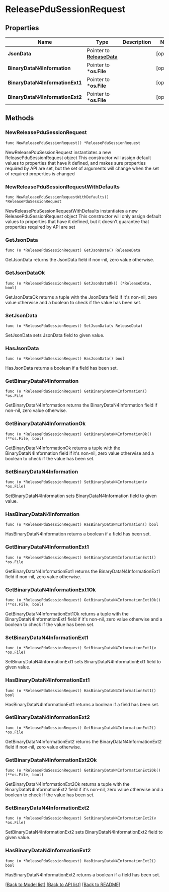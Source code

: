 # ReleasePduSessionRequest

## Properties

Name | Type | Description | Notes
------------ | ------------- | ------------- | -------------
**JsonData** | Pointer to [**ReleaseData**](ReleaseData.md) |  | [optional] 
**BinaryDataN4Information** | Pointer to ***os.File** |  | [optional] 
**BinaryDataN4InformationExt1** | Pointer to ***os.File** |  | [optional] 
**BinaryDataN4InformationExt2** | Pointer to ***os.File** |  | [optional] 

## Methods

### NewReleasePduSessionRequest

`func NewReleasePduSessionRequest() *ReleasePduSessionRequest`

NewReleasePduSessionRequest instantiates a new ReleasePduSessionRequest object
This constructor will assign default values to properties that have it defined,
and makes sure properties required by API are set, but the set of arguments
will change when the set of required properties is changed

### NewReleasePduSessionRequestWithDefaults

`func NewReleasePduSessionRequestWithDefaults() *ReleasePduSessionRequest`

NewReleasePduSessionRequestWithDefaults instantiates a new ReleasePduSessionRequest object
This constructor will only assign default values to properties that have it defined,
but it doesn't guarantee that properties required by API are set

### GetJsonData

`func (o *ReleasePduSessionRequest) GetJsonData() ReleaseData`

GetJsonData returns the JsonData field if non-nil, zero value otherwise.

### GetJsonDataOk

`func (o *ReleasePduSessionRequest) GetJsonDataOk() (*ReleaseData, bool)`

GetJsonDataOk returns a tuple with the JsonData field if it's non-nil, zero value otherwise
and a boolean to check if the value has been set.

### SetJsonData

`func (o *ReleasePduSessionRequest) SetJsonData(v ReleaseData)`

SetJsonData sets JsonData field to given value.

### HasJsonData

`func (o *ReleasePduSessionRequest) HasJsonData() bool`

HasJsonData returns a boolean if a field has been set.

### GetBinaryDataN4Information

`func (o *ReleasePduSessionRequest) GetBinaryDataN4Information() *os.File`

GetBinaryDataN4Information returns the BinaryDataN4Information field if non-nil, zero value otherwise.

### GetBinaryDataN4InformationOk

`func (o *ReleasePduSessionRequest) GetBinaryDataN4InformationOk() (**os.File, bool)`

GetBinaryDataN4InformationOk returns a tuple with the BinaryDataN4Information field if it's non-nil, zero value otherwise
and a boolean to check if the value has been set.

### SetBinaryDataN4Information

`func (o *ReleasePduSessionRequest) SetBinaryDataN4Information(v *os.File)`

SetBinaryDataN4Information sets BinaryDataN4Information field to given value.

### HasBinaryDataN4Information

`func (o *ReleasePduSessionRequest) HasBinaryDataN4Information() bool`

HasBinaryDataN4Information returns a boolean if a field has been set.

### GetBinaryDataN4InformationExt1

`func (o *ReleasePduSessionRequest) GetBinaryDataN4InformationExt1() *os.File`

GetBinaryDataN4InformationExt1 returns the BinaryDataN4InformationExt1 field if non-nil, zero value otherwise.

### GetBinaryDataN4InformationExt1Ok

`func (o *ReleasePduSessionRequest) GetBinaryDataN4InformationExt1Ok() (**os.File, bool)`

GetBinaryDataN4InformationExt1Ok returns a tuple with the BinaryDataN4InformationExt1 field if it's non-nil, zero value otherwise
and a boolean to check if the value has been set.

### SetBinaryDataN4InformationExt1

`func (o *ReleasePduSessionRequest) SetBinaryDataN4InformationExt1(v *os.File)`

SetBinaryDataN4InformationExt1 sets BinaryDataN4InformationExt1 field to given value.

### HasBinaryDataN4InformationExt1

`func (o *ReleasePduSessionRequest) HasBinaryDataN4InformationExt1() bool`

HasBinaryDataN4InformationExt1 returns a boolean if a field has been set.

### GetBinaryDataN4InformationExt2

`func (o *ReleasePduSessionRequest) GetBinaryDataN4InformationExt2() *os.File`

GetBinaryDataN4InformationExt2 returns the BinaryDataN4InformationExt2 field if non-nil, zero value otherwise.

### GetBinaryDataN4InformationExt2Ok

`func (o *ReleasePduSessionRequest) GetBinaryDataN4InformationExt2Ok() (**os.File, bool)`

GetBinaryDataN4InformationExt2Ok returns a tuple with the BinaryDataN4InformationExt2 field if it's non-nil, zero value otherwise
and a boolean to check if the value has been set.

### SetBinaryDataN4InformationExt2

`func (o *ReleasePduSessionRequest) SetBinaryDataN4InformationExt2(v *os.File)`

SetBinaryDataN4InformationExt2 sets BinaryDataN4InformationExt2 field to given value.

### HasBinaryDataN4InformationExt2

`func (o *ReleasePduSessionRequest) HasBinaryDataN4InformationExt2() bool`

HasBinaryDataN4InformationExt2 returns a boolean if a field has been set.


[[Back to Model list]](../README.md#documentation-for-models) [[Back to API list]](../README.md#documentation-for-api-endpoints) [[Back to README]](../README.md)


